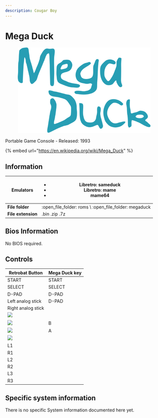 ```yaml
---
description: Cougar Boy
---
```


# Mega Duck

<figure><img src="https://raw.githubusercontent.com/fabricecaruso/es-theme-carbon/52ff37c9e265587d006945a2ba695b5a962b3a3d/art/logos/megaduck.svg" alt=""><figcaption></figcaption></figure>

Portable Game Console - Released: 1993

{% embed url="https://en.wikipedia.org/wiki/Mega_Duck" %}

## Information

| **Emulators**      | <ul><li>Libretro: sameduck</li><li>Libretro: mame</li><li>mame64</li></ul> |
| ------------------ | -------------------------------------------------------------------------- |
| **File folder**    | :open\_file\_folder: roms \ :open\_file\_folder: megaduck                  |
| **File extension** | .bin .zip .7z                                                              |

## Bios Information

No BIOS required.

## Controls

| Retrobat Button                                       | Mega Duck key |
| ----------------------------------------------------- | ------------- |
| START                                                 | START         |
| SELECT                                                | SELECT        |
| D-PAD                                                 | D-PAD         |
| Left analog stick                                     | D-PAD         |
| Right analog stick                                    |               |
| ![](<../../../.gitbook/assets/image (2) (1) (1).png>) |               |
| ![](<../../../.gitbook/assets/image (1) (2) (1).png>) | B             |
| ![](<../../../.gitbook/assets/image (4) (1).png>)     | A             |
| ![](<../../../.gitbook/assets/image (3) (1) (2).png>) |               |
| L1                                                    |               |
| R1                                                    |               |
| L2                                                    |               |
| R2                                                    |               |
| L3                                                    |               |
| R3                                                    |               |

## Specific system information

There is no specific System information documented here yet.
